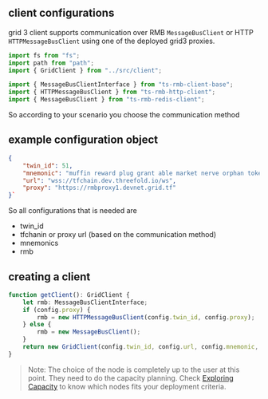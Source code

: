 ## client configurations

grid 3 client supports communication over RMB `MessageBusClient` or HTTP `HTTPMessageBusClient` using one of the deployed grid3 proxies.


```typescript
import fs from "fs";
import path from "path";
import { GridClient } from "../src/client";

import { MessageBusClientInterface } from "ts-rmb-client-base";
import { HTTPMessageBusClient } from "ts-rmb-http-client";
import { MessageBusClient } from "ts-rmb-redis-client";

```

So according to your scenario you choose the communication method

## example configuration object

```json
{
    "twin_id": 51,
    "mnemonic": "muffin reward plug grant able market nerve orphan token foster major relax",
    "url": "wss://tfchain.dev.threefold.io/ws",
    "proxy": "https://rmbproxy1.devnet.grid.tf"
}`
```

So all configurations that is needed are
- twin_id
- tfchanin or proxy url (based on the communication method)
- mnemonics
- rmb

## creating a client

```typescript
function getClient(): GridClient {
    let rmb: MessageBusClientInterface;
    if (config.proxy) {
        rmb = new HTTPMessageBusClient(config.twin_id, config.proxy);
    } else {
        rmb = new MessageBusClient();
    }
    return new GridClient(config.twin_id, config.url, config.mnemonic, rmb);
}
```

> Note: The choice of the node is completely up to the user at this point. They need to do the capacity planning. Check [Exploring Capacity](grid3_explorer) to know which nodes fits your deployment criteria.